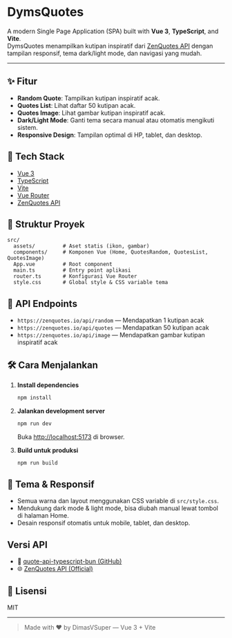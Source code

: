 # DymsQuotes

A modern Single Page Application (SPA) built with **Vue 3**, **TypeScript**, and **Vite**.  
DymsQuotes menampilkan kutipan inspiratif dari [ZenQuotes API](https://zenquotes.io/) dengan tampilan responsif, tema dark/light mode, dan navigasi yang mudah.

---

## ✨ Fitur

- **Random Quote**: Tampilkan kutipan inspiratif acak.
- **Quotes List**: Lihat daftar 50 kutipan acak.
- **Quotes Image**: Lihat gambar kutipan inspiratif acak.
- **Dark/Light Mode**: Ganti tema secara manual atau otomatis mengikuti sistem.
- **Responsive Design**: Tampilan optimal di HP, tablet, dan desktop.

## 🚀 Tech Stack

- [Vue 3](https://vuejs.org/)
- [TypeScript](https://www.typescriptlang.org/)
- [Vite](https://vitejs.dev/)
- [Vue Router](https://router.vuejs.org/)
- [ZenQuotes API](https://zenquotes.io/)

## 📂 Struktur Proyek

```
src/
  assets/         # Aset statis (ikon, gambar)
  components/     # Komponen Vue (Home, QuotesRandom, QuotesList, QuotesImage)
  App.vue         # Root component
  main.ts         # Entry point aplikasi
  router.ts       # Konfigurasi Vue Router
  style.css       # Global style & CSS variable tema
```

## 🔗 API Endpoints

- `https://zenquotes.io/api/random` — Mendapatkan 1 kutipan acak
- `https://zenquotes.io/api/quotes` — Mendapatkan 50 kutipan acak
- `https://zenquotes.io/api/image` — Mendapatkan gambar kutipan inspiratif acak

## 🛠️ Cara Menjalankan

1. **Install dependencies**
    ```sh
    npm install
    ```

2. **Jalankan development server**
    ```sh
    npm run dev
    ```
    Buka [http://localhost:5173](http://localhost:5173) di browser.

3. **Build untuk produksi**
    ```sh
    npm run build
    ```

## 🎨 Tema & Responsif

- Semua warna dan layout menggunakan CSS variable di `src/style.css`.
- Mendukung dark mode & light mode, bisa diubah manual lewat tombol di halaman Home.
- Desain responsif otomatis untuk mobile, tablet, dan desktop.

## Versi API

- 🚀 [quote-api-typescript-bun (GitHub)](https://github.com/DimasVSuper/quote-api-typescript-bun)
- 🌐 [ZenQuotes API (Official)](https://zenquotes.io/)

## 📄 Lisensi

MIT

---

> Made with ❤️ by DimasVSuper — Vue 3 + Vite